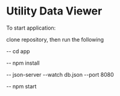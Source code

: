 # Utility Data Viewer
To start application:

clone repository, then run the following

-- cd app

-- npm install

-- json-server --watch db.json --port 8080

-- npm start
